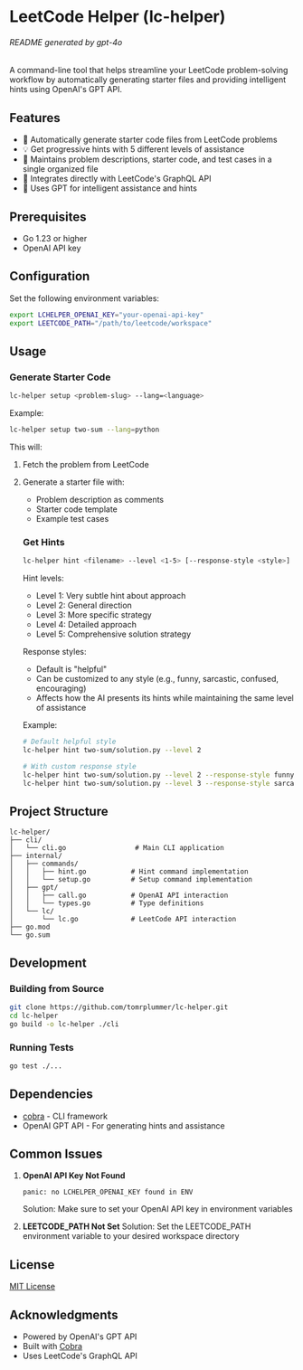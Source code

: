 # LeetCode Helper (lc-helper)
###### README generated by gpt-4o
A command-line tool that helps streamline your LeetCode problem-solving workflow by automatically generating starter files and providing intelligent hints using OpenAI's GPT API.

## Features

- 🚀 Automatically generate starter code files from LeetCode problems
- 💡 Get progressive hints with 5 different levels of assistance
- 📝 Maintains problem descriptions, starter code, and test cases in a single organized file
- 🔄 Integrates directly with LeetCode's GraphQL API
- 🤖 Uses GPT for intelligent assistance and hints

## Prerequisites

- Go 1.23 or higher
- OpenAI API key

## Configuration

Set the following environment variables:

```bash
export LCHELPER_OPENAI_KEY="your-openai-api-key"
export LEETCODE_PATH="/path/to/leetcode/workspace"
```

## Usage

### Generate Starter Code

```bash
lc-helper setup <problem-slug> --lang=<language>
```

Example:
```bash
lc-helper setup two-sum --lang=python
```

This will:
1. Fetch the problem from LeetCode
2. Generate a starter file with:
   - Problem description as comments
   - Starter code template
   - Example test cases

   ### Get Hints

   ```bash
   lc-helper hint <filename> --level <1-5> [--response-style <style>]
   ```

   Hint levels:
   - Level 1: Very subtle hint about approach
   - Level 2: General direction
   - Level 3: More specific strategy
   - Level 4: Detailed approach
   - Level 5: Comprehensive solution strategy

   Response styles:
   - Default is "helpful"
   - Can be customized to any style (e.g., funny, sarcastic, confused, encouraging)
   - Affects how the AI presents its hints while maintaining the same level of assistance

   Example:
   ```bash
   # Default helpful style
   lc-helper hint two-sum/solution.py --level 2

   # With custom response style
   lc-helper hint two-sum/solution.py --level 2 --response-style funny
   lc-helper hint two-sum/solution.py --level 3 --response-style sarcastic
   ```

## Project Structure

```
lc-helper/
├── cli/
│   └── cli.go                 # Main CLI application
├── internal/
│   ├── commands/
│   │   ├── hint.go           # Hint command implementation
│   │   └── setup.go          # Setup command implementation
│   ├── gpt/
│   │   ├── call.go           # OpenAI API interaction
│   │   └── types.go          # Type definitions
│   └── lc/
│       └── lc.go             # LeetCode API interaction
├── go.mod
└── go.sum
```

## Development

### Building from Source

```bash
git clone https://github.com/tomrplummer/lc-helper.git
cd lc-helper
go build -o lc-helper ./cli
```

### Running Tests

```bash
go test ./...
```

## Dependencies

- [cobra](https://github.com/spf13/cobra) - CLI framework
- OpenAI GPT API - For generating hints and assistance

## Common Issues

1. **OpenAI API Key Not Found**
   ```
   panic: no LCHELPER_OPENAI_KEY found in ENV
   ```
   Solution: Make sure to set your OpenAI API key in environment variables

2. **LEETCODE_PATH Not Set**
   Solution: Set the LEETCODE_PATH environment variable to your desired workspace directory

## License

[MIT License](LICENSE)

## Acknowledgments

- Powered by OpenAI's GPT API
- Built with [Cobra](https://github.com/spf13/cobra)
- Uses LeetCode's GraphQL API
